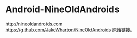 Android-NineOldAndroids
=========================

http://nineoldandroids.com 
https://github.com/JakeWharton/NineOldAndroids  原始链接。



